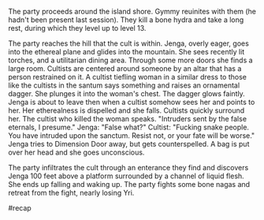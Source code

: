 The party proceeds around the island shore. Gymmy reuinites with them (he hadn't been present last session). They kill a bone hydra and take a long rest, during which they level up to level 13. 

The party reaches the hill that the cult is within. Jenga, overly eager, goes into the ethereal plane and glides into the mountain. She sees recently lit torches, and a utilitarian dining area. Through some more doors she finds a large room. Cultists are centered around someone by an altar that has a person restrained on it. A cultist tiefling woman in a similar dress to those like the cultists in the santum says something and raises an ornamental dagger. She plunges it into the woman's chest. The dagger glows faintly.
Jenga is about to leave then when a cultist somehow sees her and points to her. Her etherealness is dispelled and she falls. Cultists quickly surround her. The cultist who killed the woman speaks.
"Intruders sent by the false eternals, I presume."
Jenga: "False what?"
Cultist: "Fucking snake people. You have intruded upon the sanctum. Resist not, or your fate will be worse."
Jenga tries to Dimension Door away, but gets counterspelled. A bag is put over her head and she goes unconscious.

The party infiltrates the cult through an enterance they find and discovers Jenga 100 feet above a platform surrounded by a channel of liquid flesh. She ends up falling and waking up. The party fights some bone nagas and retreat from the fight, nearly losing Yri.

#recap